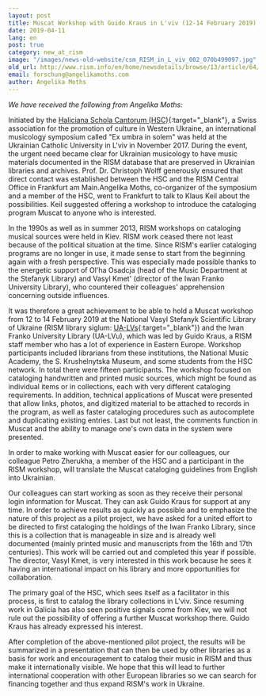 ```yaml
---
layout: post
title: Muscat Workshop with Guido Kraus in L'viv (12-14 February 2019)
date: 2019-04-11
lang: en
post: true
category: new_at_rism
image: "/images/news-old-website/csm_RISM_in_L_viv_002_070b499097.jpg"
old_url: http://www.rism.info/en/home/newsdetails/browse/13/article/64/muscat-workshop-with-guido-kraus-in-lviv-12-14-february-2019.html
email: forschung@angelikamoths.com
author: Angelika Moths
---
```


_We have received the following from Angelika Moths:_

Initiated by the [Haliciana Schola Cantorum (HSC)](http://hsc.lviv.ua/en/){:target="_blank"}, a Swiss association for the promotion of culture in Western Ukraine, an international musicology symposium called "Ex umbra in solem" was held at the Ukrainian Catholic University in L'viv in November 2017. During the event, the urgent need became clear for Ukrainian musicology to have music materials documented in the RISM database that are preserved in Ukrainian libraries and archives. Prof. Dr. Christoph Wolff generously ensured that direct contact was established between the HSC and the RISM Central Office in Frankfurt am Main.Angelika Moths, co-organizer of the symposium and a member of the HSC, went to Frankfurt to talk to Klaus Keil about the possibilities. Keil suggested offering a workshop to introduce the cataloging program Muscat to anyone who is interested.

In the 1990s as well as in summer 2013, RISM workshops on cataloging musical sources were held in Kiev. RISM work ceased there not least because of the political situation at the time. Since RISM's earlier cataloging programs are no longer in use, it made sense to start from the beginning again with a fresh perspective. This was especially made possible thanks to the energetic support of Ol'ha Osadcja (head of the Music Department at the Stefanyk Library) and Vasyl Kmet' (director of the Iwan Franko University Library), who countered their colleagues' apprehension concerning outside influences.

It was therefore a great achievement to be able to hold a Muscat workshop from 12 to 14 February 2019 at the National Vasyl Stefanyk Scientific Library of Ukraine (RISM library siglum: [UA-LVs](https://opac.rism.info/search?View=rism&siglum=UA-LVs&Language=en){:target="_blank"}) and the Iwan Franko University Library (UA-LVu), which was led by Guido Kraus, a RISM staff member who has a lot of experience in Eastern Europe. Workshop participants included librarians from these institutions, the National Music Academy, the S. Krushelnytska Museum, and some students from the HSC network. In total there were fifteen participants. The workshop focused on cataloging handwritten and printed music sources, which might be found as individual items or in collections, each with very different cataloging requirements. In addition, technical applications of Muscat were presented that allow links, photos, and digitized material to be attached to records in the program, as well as faster cataloging procedures such as autocomplete and duplicating existing entries. Last but not least, the comments function in Muscat and the ability to manage one's own data in the system were presented.

In order to make working with Muscat easier for our colleagues, our colleague Petro Zherukha, a member of the HSC and a participant in the RISM workshop, will translate the Muscat cataloging guidelines from English into Ukrainian.

Our colleagues can start working as soon as they receive their personal login information for Muscat. They can ask Guido Kraus for support at any time. In order to achieve results as quickly as possible and to emphasize the nature of this project as a pilot project, we have asked for a united effort to be directed to first cataloging the holdings of the Iwan Franko Library, since this is a collection that is manageable in size and is already well documented (mainly printed music and manuscripts from the 16th and 17th centuries). This work will be carried out and completed this year if possible. The director, Vasyl Kmet, is very interested in this work because he sees it having an international impact on his library and more opportunities for collaboration.

The primary goal of the HSC, which sees itself as a facilitator in this process, is first to catalog the library collections in L'viv. Since resuming work in Galicia has also seen positive signals come from Kiev, we will not rule out the possibility of offering a further Muscat workshop there. Guido Kraus has already expressed his interest.

After completion of the above-mentioned pilot project, the results will be summarized in a presentation that can then be used by other libraries as a basis for work and encouragement to catalog their music in RISM and thus make it internationally visible. We hope that this will lead to further international cooperation with other European libraries so we can search for financing together and thus expand RISM's work in Ukraine.